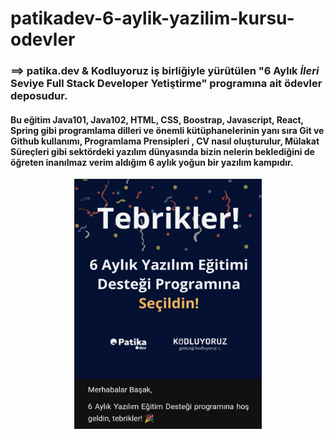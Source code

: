 # patikadev-6-aylik-yazilim-kursu-odevler
### ==> patika.dev & Kodluyoruz iş birliğiyle yürütülen "6 Aylık  ***İleri***  Seviye Full Stack Developer Yetiştirme" programına ait ödevler deposudur. 
#### Bu eğitim Java101, Java102, HTML, CSS, Boostrap, Javascript, React, Spring gibi programlama dilleri ve önemli kütüphanelerinin yanı sıra Git ve Github kullanımı, Programlama Prensipleri , CV nasıl oluşturulur, Mülakat Süreçleri gibi sektördeki yazılım dünyasında bizin nelerin beklediğini de öğreten inanılmaz verim aldığım 6 aylık yoğun bir yazılım kampıdır.
<p align="center">
<img src="https://github.com/sekerbasak/patikadev-6-aylik-yazilim-kursu-odevler/blob/main/patika.jpg" alt="Resim Açıklaması" width="300" height="400"/>
</p>
